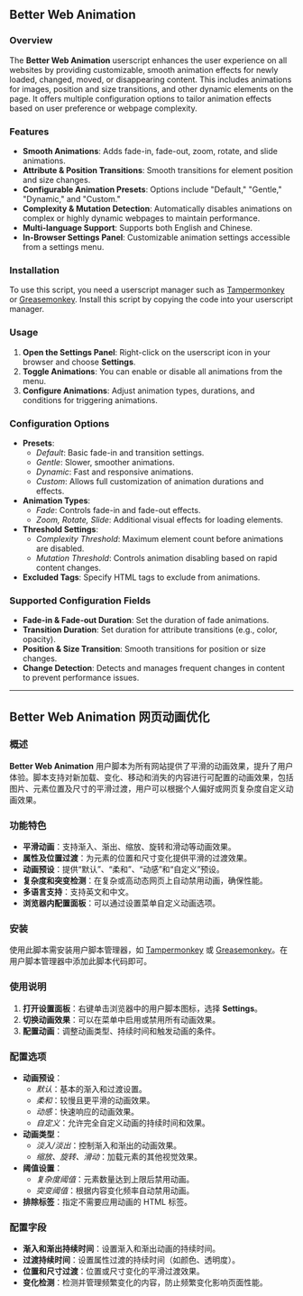 
## Better Web Animation

### Overview
The **Better Web Animation** userscript enhances the user experience on all websites by providing customizable, smooth animation effects for newly loaded, changed, moved, or disappearing content. This includes animations for images, position and size transitions, and other dynamic elements on the page. It offers multiple configuration options to tailor animation effects based on user preference or webpage complexity.

### Features
- **Smooth Animations**: Adds fade-in, fade-out, zoom, rotate, and slide animations.
- **Attribute & Position Transitions**: Smooth transitions for element position and size changes.
- **Configurable Animation Presets**: Options include "Default," "Gentle," "Dynamic," and "Custom."
- **Complexity & Mutation Detection**: Automatically disables animations on complex or highly dynamic webpages to maintain performance.
- **Multi-language Support**: Supports both English and Chinese.
- **In-Browser Settings Panel**: Customizable animation settings accessible from a settings menu.

### Installation
To use this script, you need a userscript manager such as [Tampermonkey](https://www.tampermonkey.net/) or [Greasemonkey](https://www.greasespot.net/). Install this script by copying the code into your userscript manager.

### Usage
1. **Open the Settings Panel**: Right-click on the userscript icon in your browser and choose **Settings**.
2. **Toggle Animations**: You can enable or disable all animations from the menu.
3. **Configure Animations**: Adjust animation types, durations, and conditions for triggering animations.

### Configuration Options
- **Presets**:
  - *Default*: Basic fade-in and transition settings.
  - *Gentle*: Slower, smoother animations.
  - *Dynamic*: Fast and responsive animations.
  - *Custom*: Allows full customization of animation durations and effects.
- **Animation Types**:
  - *Fade*: Controls fade-in and fade-out effects.
  - *Zoom, Rotate, Slide*: Additional visual effects for loading elements.
- **Threshold Settings**:
  - *Complexity Threshold*: Maximum element count before animations are disabled.
  - *Mutation Threshold*: Controls animation disabling based on rapid content changes.
- **Excluded Tags**: Specify HTML tags to exclude from animations.

### Supported Configuration Fields
- **Fade-in & Fade-out Duration**: Set the duration of fade animations.
- **Transition Duration**: Set duration for attribute transitions (e.g., color, opacity).
- **Position & Size Transition**: Smooth transitions for position or size changes.
- **Change Detection**: Detects and manages frequent changes in content to prevent performance issues.

---

## Better Web Animation 网页动画优化

### 概述
**Better Web Animation** 用户脚本为所有网站提供了平滑的动画效果，提升了用户体验。脚本支持对新加载、变化、移动和消失的内容进行可配置的动画效果，包括图片、元素位置及尺寸的平滑过渡，用户可以根据个人偏好或网页复杂度自定义动画效果。

### 功能特色
- **平滑动画**：支持渐入、渐出、缩放、旋转和滑动等动画效果。
- **属性及位置过渡**：为元素的位置和尺寸变化提供平滑的过渡效果。
- **动画预设**：提供“默认”、“柔和”、“动感”和“自定义”预设。
- **复杂度和突变检测**：在复杂或高动态网页上自动禁用动画，确保性能。
- **多语言支持**：支持英文和中文。
- **浏览器内配置面板**：可以通过设置菜单自定义动画选项。

### 安装
使用此脚本需安装用户脚本管理器，如 [Tampermonkey](https://www.tampermonkey.net/) 或 [Greasemonkey](https://www.greasespot.net/)。在用户脚本管理器中添加此脚本代码即可。

### 使用说明
1. **打开设置面板**：右键单击浏览器中的用户脚本图标，选择 **Settings**。
2. **切换动画效果**：可以在菜单中启用或禁用所有动画效果。
3. **配置动画**：调整动画类型、持续时间和触发动画的条件。

### 配置选项
- **动画预设**：
  - *默认*：基本的渐入和过渡设置。
  - *柔和*：较慢且更平滑的动画效果。
  - *动感*：快速响应的动画效果。
  - *自定义*：允许完全自定义动画的持续时间和效果。
- **动画类型**：
  - *淡入/淡出*：控制渐入和渐出的动画效果。
  - *缩放、旋转、滑动*：加载元素的其他视觉效果。
- **阈值设置**：
  - *复杂度阈值*：元素数量达到上限后禁用动画。
  - *突变阈值*：根据内容变化频率自动禁用动画。
- **排除标签**：指定不需要应用动画的 HTML 标签。

### 配置字段
- **渐入和渐出持续时间**：设置渐入和渐出动画的持续时间。
- **过渡持续时间**：设置属性过渡的持续时间（如颜色、透明度）。
- **位置和尺寸过渡**：位置或尺寸变化的平滑过渡效果。
- **变化检测**：检测并管理频繁变化的内容，防止频繁变化影响页面性能。
